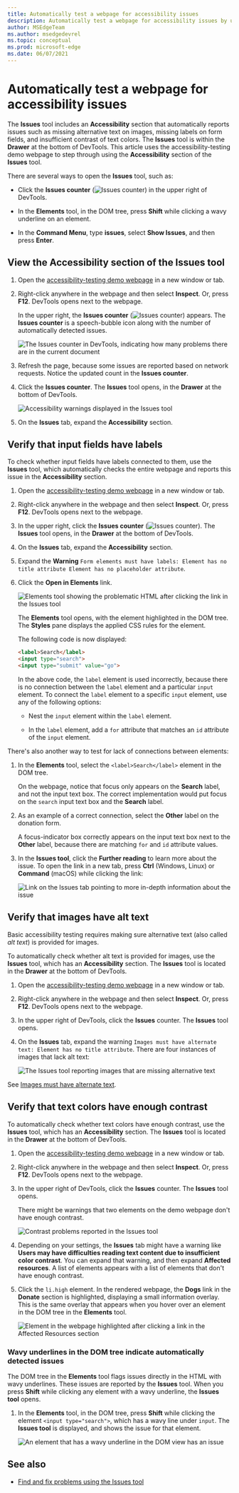 ```yaml
---
title: Automatically test a webpage for accessibility issues
description: Automatically test a webpage for accessibility issues by using the Accessibility section of the Issues tool.
author: MSEdgeTeam
ms.author: msedgedevrel
ms.topic: conceptual
ms.prod: microsoft-edge
ms.date: 06/07/2021
---
```

# Automatically test a webpage for accessibility issues

The **Issues** tool includes an **Accessibility** section that automatically reports issues such as missing alternative text on images, missing labels on form fields, and insufficient contrast of text colors.  The **Issues** tool is within the **Drawer** at the bottom of DevTools.  This article uses the accessibility-testing demo webpage to step through using the **Accessibility** section of the **Issues** tool.

There are several ways to open the **Issues** tool, such as:

*  Click the **Issues counter** (![Issues counter](./test-issues-tool-images/issues-counter-icon.png)) in the upper right of DevTools.

*  In the **Elements** tool, in the DOM tree, press **Shift** while clicking a wavy underline on an element.

*  In the **Command Menu**, type **issues**, select **Show Issues**, and then press **Enter**.


<!-- ====================================================================== -->
## View the Accessibility section of the Issues tool

1. Open the [accessibility-testing demo webpage](https://microsoftedge.github.io/Demos/devtools-a11y-testing/) in a new window or tab.

1. Right-click anywhere in the webpage and then select **Inspect**.  Or, press **F12**.  DevTools opens next to the webpage.

   In the upper right, the **Issues counter** (![Issues counter](./test-issues-tool-images/issues-counter-icon.png)) appears.  The **Issues counter** is a speech-bubble icon along with the number of automatically detected issues.

   ![The Issues counter in DevTools, indicating how many problems there are in the current document](./test-issues-tool-images/a11y-testing-issues-tracker.png)

1. Refresh the page, because some issues are reported based on network requests.  Notice the updated count in the **Issues counter**.

1. Click the **Issues counter**.  The **Issues** tool opens, in the **Drawer** at the bottom of DevTools.

   ![Accessibility warnings displayed in the Issues tool](./test-issues-tool-images/a11y-testing-accessibility-issues.png)

1. On the **Issues** tab, expand the **Accessibility** section.


<!-- ====================================================================== -->
## Verify that input fields have labels

To check whether input fields have labels connected to them, use the **Issues** tool, which automatically checks the entire webpage and reports this issue in the **Accessibility** section.

1. Open the [accessibility-testing demo webpage](https://microsoftedge.github.io/Demos/devtools-a11y-testing/) in a new window or tab.

1. Right-click anywhere in the webpage and then select **Inspect**.  Or, press **F12**.  DevTools opens next to the webpage.

1. In the upper right, click the **Issues counter** (![Issues counter](./test-issues-tool-images/issues-counter-icon.png)).  The **Issues** tool opens, in the **Drawer** at the bottom of DevTools.

1. On the **Issues** tab, expand the **Accessibility** section.

1. Expand the **Warning** `Form elements must have labels: Element has no title attribute Element has no placeholder attribute`.

1. Click the **Open in Elements** link.

   ![Elements tool showing the problematic HTML after clicking the link in the Issues tool](./test-issues-tool-images/a11y-testing-inspect-problematic-element.png)
    
   The **Elements** tool opens, with the element highlighted in the DOM tree.  The **Styles** pane displays the applied CSS rules for the element.
  
   The following code is now displayed:

   ```html
   <label>Search</label>
   <input type="search">
   <input type="submit" value="go">
   ```

   In the above code, the `label` element is used incorrectly, because there is no connection between the `label` element and a particular `input` element.  To connect the `label` element to a specific `input` element, use any of the following options:

   *  Nest the `input` element within the `label` element.

   *  In the `label` element, add a `for` attribute that matches an `id` attribute of the `input` element.

There's also another way to test for lack of connections between elements:

1. In the **Elements** tool, select the `<label>Search</label>` element in the DOM tree.

   On the webpage, notice that focus only appears on the **Search** label, and not the input text box.  The correct implementation would put focus on the `search` input text box and the **Search** label.

1. As an example of a correct connection, select the **Other** label on the donation form.

   A focus-indicator box correctly appears on the input text box next to the **Other** label, because there are matching `for` and `id` attribute values.

1. In the **Issues tool**, click the **Further reading** to learn more about the issue.  To open the link in a new tab, press **Ctrl** (Windows, Linux) or **Command** (macOS) while clicking the link:

   ![Link on the Issues tab pointing to more in-depth information about the issue](./test-issues-tool-images/a11y-testing-more-information-links.png)


<!-- ====================================================================== -->
## Verify that images have alt text

Basic accessibility testing requires making sure alternative text (also called _alt text_) is provided for images.

To automatically check whether alt text is provided for images, use the **Issues** tool, which has an **Accessibility** section.  The **Issues** tool is located in the **Drawer** at the bottom of DevTools.

1. Open the [accessibility-testing demo webpage](https://microsoftedge.github.io/Demos/devtools-a11y-testing/) in a new window or tab.

1. Right-click anywhere in the webpage and then select **Inspect**.  Or, press **F12**.  DevTools opens next to the webpage.

1. In the upper right of DevTools, click the **Issues** counter.  The **Issues** tool opens.

1. On the **Issues** tab, expand the warning `Images must have alternate text: Element has no title attribute`.  There are four instances of images that lack alt text:

   ![The Issues tool reporting images that are missing alternative text](./test-issues-tool-images/a11y-testing-images-without-alt.png)

See [Images must have alternate text](https://dequeuniversity.com/rules/axe/4.1/image-alt).


<!-- ====================================================================== -->
## Verify that text colors have enough contrast

To automatically check whether text colors have enough contrast, use the **Issues** tool, which has an **Accessibility** section.  The **Issues** tool is located in the **Drawer** at the bottom of DevTools.

1. Open the [accessibility-testing demo webpage](https://microsoftedge.github.io/Demos/devtools-a11y-testing/) in a new window or tab.

1. Right-click anywhere in the webpage and then select **Inspect**.  Or, press **F12**.  DevTools opens next to the webpage.

1. In the upper right of DevTools, click the **Issues** counter.  The **Issues** tool opens.

   There might be warnings that two elements on the demo webpage don't have enough contrast.

   ![Contrast problems reported in the Issues tool](./test-issues-tool-images/a11y-testing-contrast-issues.png)

1. Depending on your settings, the **Issues** tab might have a warning like **Users may have difficulties reading text content due to insufficient color contrast**.   You can expand that warning, and then expand **Affected resources**.  A list of elements appears with a list of elements that don't have enough contrast.

1. Click the `li.high` element.  In the rendered webpage, the **Dogs** link in the **Donate** section is highlighted, displaying a small information overlay.  This is the same overlay that appears when you hover over an element in the DOM tree in the **Elements** tool.

   ![Element in the webpage highlighted after clicking a link in the Affected Resources section](./test-issues-tool-images/a11y-testing-element-with-contrast-issues.png)


### Wavy underlines in the DOM tree indicate automatically detected issues

The DOM tree in the **Elements** tool flags issues directly in the HTML with wavy underlines.  These issues are reported by the **Issues** tool.  When you press **Shift** while clicking any element with a wavy underline, the **Issues tool** opens.

1. In the **Elements** tool, in the DOM tree, press **Shift** while clicking the element `<input type="search">`, which has a wavy line under `input`.  The **Issues tool** is displayed, and shows the issue for that element.

   ![An element that has a wavy underline in the DOM view has an issue](./test-issues-tool-images/a11y-testing-wavy-underlines.png)


<!-- ====================================================================== -->
## See also

*  [Find and fix problems using the Issues tool](../issues/index.md)
